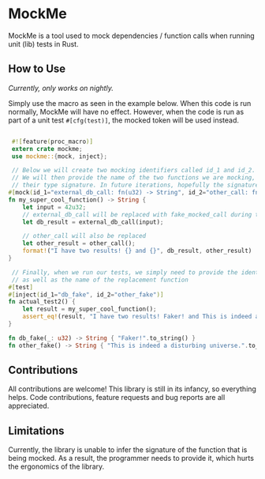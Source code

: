 MockMe
======

MockMe is a tool used to mock dependencies / function calls when running unit (lib) tests in Rust.

## How to Use

*Currently, only works on nightly.*

Simply use the macro as seen in the example below.
When this code is run normally, MockMe will have no effect.
However, when the code is run as part of a unit test `#[cfg(test)]`,
the mocked token will be used instead.

```rust

 #![feature(proc_macro)]
 extern crate mockme;
 use mockme::{mock, inject};

 // Below we will create two mocking identifiers called id_1 and id_2.
 // We will then provide the name of the two functions we are mocking, as well as
 // their type signature. In future iterations, hopefully the signature won't be needed.
#[mock(id_1="external_db_call: fn(u32) -> String", id_2="other_call: fn() -> String")]
fn my_super_cool_function() -> String {
    let input = 42u32;
    // external_db_call will be replaced with fake_mocked_call during testing
    let db_result = external_db_call(input);

    // other_call will also be replaced
    let other_result = other_call();
    format!("I have two results! {} and {}", db_result, other_result)
}

 // Finally, when we run our tests, we simply need to provide the identifier we previously used,
 // as well as the name of the replacement function
#[test]
#[inject(id_1="db_fake", id_2="other_fake")]
fn actual_test2() {
    let result = my_super_cool_function();
    assert_eq!(result, "I have two results! Faker! and This is indeed a disturbing universe.");
}

fn db_fake(_: u32) -> String { "Faker!".to_string() }
fn other_fake() -> String { "This is indeed a disturbing universe.".to_string() }
```

## Contributions

All contributions are welcome! This library is still in its infancy, so everything helps.
Code contributions, feature requests and bug reports are all appreciated.

## Limitations

Currently, the library is unable to infer the signature of the function that is being mocked. As a result,
the programmer needs to provide it, which hurts the ergonomics of the library.